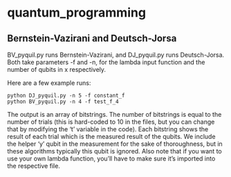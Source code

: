 # quantum_programming

## Bernstein-Vazirani and Deutsch-Jorsa

BV_pyquil.py runs Bernstein-Vazirani, and DJ_pyquil.py runs Deutsch-Jorsa. Both take parameters -f and -n, for the lambda input function and the number of qubits in x respectively.

Here are a few example runs:

```
python DJ_pyquil.py -n 5 -f constant_f
python BV_pyquil.py -n 4 -f test_f_4
```

The output is an array of bitstrings. The number of bitstrings is equal to the number of trials (this is hard-coded to 10 in the files, but you can change that by modifying the ‘t’ variable in the code). Each bitstring shows the result of each trial which is the measured result of the qubits. We include the helper ‘y’ qubit in the measurement for the sake of thoroughness, but in these algorithms typically this qubit is ignored. Also note that if you want to use your own lambda function, you’ll have to make sure it’s imported into the respective file.

